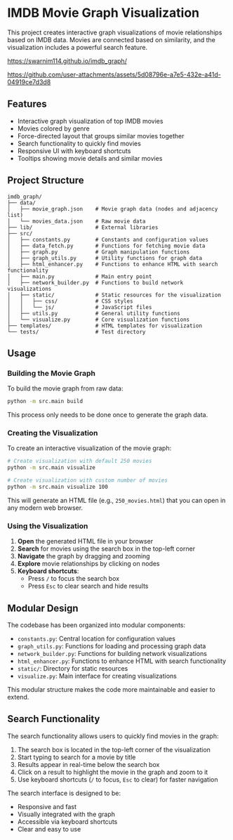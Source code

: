 # IMDB Movie Graph Visualization

This project creates interactive graph visualizations of movie relationships based on IMDB data. Movies are connected based on similarity, and the visualization includes a powerful search feature.

https://swarnim114.github.io/imdb_graph/

https://github.com/user-attachments/assets/5d08796e-a7e5-432e-a41d-04919ce7d3d8



## Features

- Interactive graph visualization of top IMDB movies
- Movies colored by genre
- Force-directed layout that groups similar movies together
- Search functionality to quickly find movies
- Responsive UI with keyboard shortcuts
- Tooltips showing movie details and similar movies

## Project Structure

```text
imdb_graph/
├── data/
│   ├── movie_graph.json    # Movie graph data (nodes and adjacency list)
│   └── movies_data.json    # Raw movie data
├── lib/                    # External libraries
├── src/
│   ├── constants.py        # Constants and configuration values
│   ├── data_fetch.py       # Functions for fetching movie data
│   ├── graph.py            # Graph manipulation functions
│   ├── graph_utils.py      # Utility functions for graph data
│   ├── html_enhancer.py    # Functions to enhance HTML with search functionality
│   ├── main.py             # Main entry point
│   ├── network_builder.py  # Functions to build network visualizations
│   ├── static/             # Static resources for the visualization
│   │   ├── css/            # CSS styles
│   │   └── js/             # JavaScript files
│   ├── utils.py            # General utility functions
│   └── visualize.py        # Core visualization functions
├── templates/              # HTML templates for visualization
└── tests/                  # Test directory
```

## Usage

### Building the Movie Graph

To build the movie graph from raw data:

```bash
python -m src.main build
```

This process only needs to be done once to generate the graph data.

### Creating the Visualization

To create an interactive visualization of the movie graph:

```bash
# Create visualization with default 250 movies
python -m src.main visualize

# Create visualization with custom number of movies
python -m src.main visualize 100
```

This will generate an HTML file (e.g., `250_movies.html`) that you can open in any modern web browser.

### Using the Visualization

1. **Open** the generated HTML file in your browser
2. **Search** for movies using the search box in the top-left corner
3. **Navigate** the graph by dragging and zooming
4. **Explore** movie relationships by clicking on nodes
5. **Keyboard shortcuts**:
   - Press `/` to focus the search box
   - Press `Esc` to clear search and hide results

## Modular Design

The codebase has been organized into modular components:

- `constants.py`: Central location for configuration values
- `graph_utils.py`: Functions for loading and processing graph data
- `network_builder.py`: Functions for building network visualizations
- `html_enhancer.py`: Functions to enhance HTML with search functionality
- `static/`: Directory for static resources
- `visualize.py`: Main interface for creating visualizations

This modular structure makes the code more maintainable and easier to extend.

## Search Functionality

The search functionality allows users to quickly find movies in the graph:

1. The search box is located in the top-left corner of the visualization
2. Start typing to search for a movie by title
3. Results appear in real-time below the search box
4. Click on a result to highlight the movie in the graph and zoom to it
5. Use keyboard shortcuts (`/` to focus, `Esc` to clear) for faster navigation

The search interface is designed to be:

- Responsive and fast
- Visually integrated with the graph
- Accessible via keyboard shortcuts
- Clear and easy to use
